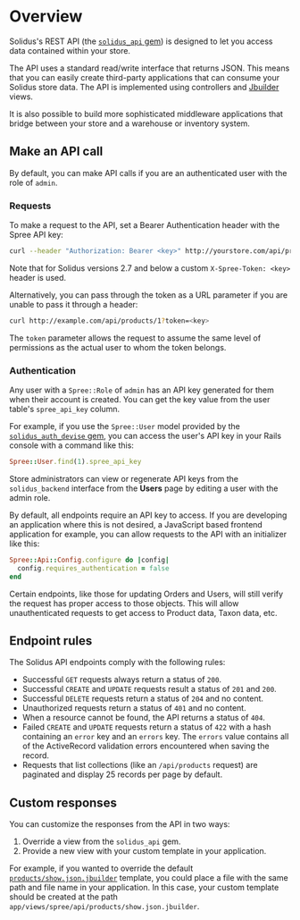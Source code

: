 # Overview

Solidus's REST API (the [`solidus_api` gem][api-gem]) is designed to let you
access data contained within your store.

The API uses a standard read/write interface that returns JSON. This means that
you can easily create third-party applications that can consume your Solidus
store data. The API is implemented using controllers and [Jbuilder][jbuilder]
views.

It is also possible to build more sophisticated middleware applications that
bridge between your store and a warehouse or inventory system.

[api-gem]: https://github.com/solidusio/solidus/tree/master/api
[jbuilder]: https://github.com/rails/jbuilder

## Make an API call

By default, you can make API calls if you are an authenticated user with the
role of `admin`.

### Requests

To make a request to the API, set a Bearer Authentication header with the Spree API key:

```bash
curl --header "Authorization: Bearer <key>" http://yourstore.com/api/products/1
```

Note that for Solidus versions 2.7 and below a custom `X-Spree-Token: <key>` header is used.

Alternatively, you can pass through the token as a URL parameter if you are
unable to pass it through a header:

```bash
curl http://example.com/api/products/1?token=<key>
```

The `token` parameter allows the request to assume the same level of permissions
as the actual user to whom the token belongs.

### Authentication

Any user with a `Spree::Role` of `admin` has an API key generated for them when
their account is created. You can get the key value from the user table's
`spree_api_key` column.

For example, if you use the `Spree::User` model provided by the
[`solidus_auth_devise` gem][solidus-auth-devise], you can access the user's API
key in your Rails console with a command like this:

```ruby
Spree::User.find(1).spree_api_key
```

Store administrators can view or regenerate API keys from the `solidus_backend`
interface from the **Users** page by editing a user with the admin role.

[solidus-auth-devise]: https://github.com/solidusio/solidus_auth_devise

By default, all endpoints require an API key to access. If you are developing an application where this is not desired, a JavaScript based frontend application for example, you can allow requests to the API with an initializer like this:

```ruby
Spree::Api::Config.configure do |config|
  config.requires_authentication = false
end
```

Certain endpoints, like those for updating Orders and Users, will still verify the request has proper access to those objects. This will allow unauthenticated requests to get access to Product data, Taxon data, etc.


## Endpoint rules

The Solidus API endpoints comply with the following rules:

- Successful `GET` requests always return a status of `200`.
- Successful `CREATE` and `UPDATE` requests result a status of `201` and
  `200`.
- Successful `DELETE` requests return a status of `204` and no content.
- Unauthorized requests return a status of `401` and no content.
- When a resource cannot be found, the API returns a status of `404`.
- Failed `CREATE` and `UPDATE` requests return a status of `422` with a hash
  containing an `error` key and an `errors` key. The `errors` value contains all
  of the ActiveRecord validation errors encountered when saving the record.
- Requests that list collections (like an `/api/products` request) are paginated
  and display 25 records per page by default.

## Custom responses

You can customize the responses from the API in two ways:

1. Override a view from the `solidus_api` gem.
2. Provide a new view with your custom template in your application.

For example, if you wanted to override the default
[`products/show.json.jbuilder`][products-show-template] template, you could
place a file with the same path and file name in your application. In this case,
your custom template should be created at the path
`app/views/spree/api/products/show.json.jbuilder`.

[products-show-template]: https://github.com/solidusio/solidus/blob/master/api/app/views/spree/api/products/show.json.jbuilder
